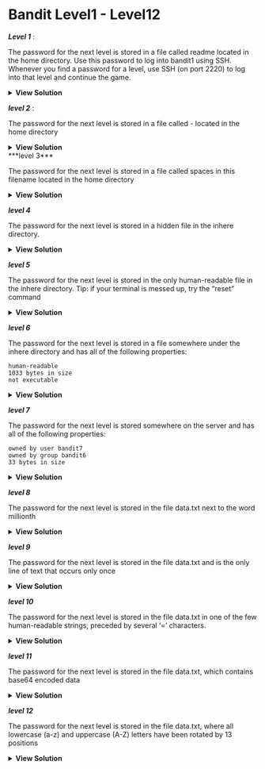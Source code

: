 # Bandit Level1 - Level12 

***Level 1*** :

The password for the next level is stored in a file called readme located in the home directory. Use this password to log into bandit1 using SSH. Whenever you find a password for a level, use SSH (on port 2220) to log into that level and continue the game.

<details>
  <summary> <b>View Solution </b></summary>
  
```
cat readme
  ```
<img width="366" alt="Screen Shot 2021-11-01 at 15 54 14" src="https://user-images.githubusercontent.com/92652606/139691756-3eef686e-abbd-4f9a-be43-0067095b0d43.png">

</details>

***level 2*** :

The password for the next level is stored in a file called - located in the home directory

<details>
  <summary> <b>View Solution </b></summary>
  
```
find . -type f -name "-" -exec cat "{}" ";"
  ```
<img width="537" alt="Screen Shot 2021-11-01 at 15 57 43" src="https://user-images.githubusercontent.com/92652606/139692344-b17e7be8-6b73-4007-b9a9-f73c1ec76603.png">

</details>
***level 3***

The password for the next level is stored in a file called spaces in this filename located in the home directory

<details>
  <summary> <b>View Solution </b></summary>
  
```
cat spaces\ in\ this\ filename 
  ```
<img width="415" alt="Screen Shot 2021-11-01 at 16 00 29" src="https://user-images.githubusercontent.com/92652606/139692886-ad408387-3921-4bc3-b333-d338425e5752.png">


</details>


***level 4***

The password for the next level is stored in a hidden file in the inhere directory.

<details>
  <summary> <b>View Solution </b></summary>
  
```
cat .hidden
  ```
<img width="509" alt="Screen Shot 2021-11-01 at 16 02 08" src="https://user-images.githubusercontent.com/92652606/139693115-777c1b56-8665-4e56-bab9-451d1a7787e4.png">

</details>


***level 5***

The password for the next level is stored in the only human-readable file in the inhere directory. Tip: if your terminal is messed up, try the “reset” command

<details>
  <summary> <b>View Solution </b></summary>
  
```
find . -type f -exec file "{}" ";"
  cat ./-file07
  ```
<img width="527" alt="Screen Shot 2021-11-01 at 16 12 31" src="https://user-images.githubusercontent.com/92652606/139694648-c53add4b-ab7f-4cfd-a724-c7d24fc60c3e.png">


</details>


***level 6***

The password for the next level is stored in a file somewhere under the inhere directory and has all of the following properties:

    human-readable
    1033 bytes in size
    not executable
<details>
  <summary> <b>View Solution </b></summary>
  
```
find ./inhere/ -type f -size 1033c -exec cat "{}" ";"
  ```
<img width="641" alt="Screen Shot 2021-11-01 at 16 17 08" src="https://user-images.githubusercontent.com/92652606/139695369-4319180f-1293-46f2-a337-6b5fdf6fd491.png">
</details>


***level 7***

The password for the next level is stored somewhere on the server and has all of the following properties:

    owned by user bandit7
    owned by group bandit6
    33 bytes in size

<details>
  <summary> <b>View Solution </b></summary>
  
```
find / -type f -user bandit7 -a -group bandit6 -size 33c -exec cat "{}" ";" 2> /dev/null
  ```
<img width="882" alt="Screen Shot 2021-11-01 at 16 19 37" src="https://user-images.githubusercontent.com/92652606/139695720-8f463b73-c188-4811-bd7d-485800f9bb14.png">
  
</details>


***level 8***

The password for the next level is stored in the file data.txt next to the word millionth
<details>
  <summary> <b>View Solution </b></summary>
  
```
cat data.txt | egrep -i "millionth" | awk '{print $NF}'
  ```
<img width="655" alt="Screen Shot 2021-11-01 at 16 23 50" src="https://user-images.githubusercontent.com/92652606/139696404-7eabf2ef-9a76-4c74-844a-20f63bdc4ca6.png">


</details>


***level 9***

The password for the next level is stored in the file data.txt and is the only line of text that occurs only once

<details>
  <summary> <b>View Solution </b></summary>
  
```
cat data.txt |  sort | uniq -u
  ```
<img width="443" alt="Screen Shot 2021-11-01 at 16 29 32" src="https://user-images.githubusercontent.com/92652606/139697312-a9a079ef-905f-481f-8492-239e3d1d642a.png">


</details>


***level 10***

The password for the next level is stored in the file data.txt in one of the few human-readable strings, preceded by several ‘=’ characters.

<details>
  <summary> <b>View Solution </b></summary>
  
```
strings  data.txt | egrep -ai "==+"
  ```

<img width="480" alt="Screen Shot 2021-11-01 at 16 34 30" src="https://user-images.githubusercontent.com/92652606/139698015-ab1d2146-9c55-4835-9590-b886dbb31bcc.png">

</details>


***level 11***

The password for the next level is stored in the file data.txt, which contains base64 encoded data 

<details>
  <summary> <b>View Solution </b></summary>
  
```
cat data.txt | base64 -d
  ```
<img width="593" alt="Screen Shot 2021-11-01 at 16 35 57" src="https://user-images.githubusercontent.com/92652606/139698241-ce222826-f9be-4867-8830-ddf3ddab3ef3.png">


</details>


***level 12***

The password for the next level is stored in the file data.txt, where all lowercase (a-z) and uppercase (A-Z) letters have been rotated by 13 positions

<details>
  <summary> <b>View Solution </b></summary>
  
```
cat data.txt | tr a-zA-Z n-za-mN-ZA-M
  ```

<img width="480" alt="Screen Shot 2021-11-01 at 16 38 28" src="https://user-images.githubusercontent.com/92652606/139698593-71bd2951-2e48-4467-b55f-84ce01636deb.png">

